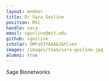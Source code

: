 ```yaml
---
layout: member
title: Dr Sara Gosline
position: MSc
handle: sara
email: sgosline@mit.edu
github: sgosline
scholar: OMFxV3YAAAAJ&hl=en
images: /images/team/sara-gosline.jpg
alumni: true
---
```


Sage Bionetworks